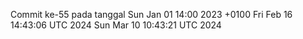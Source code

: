 Commit ke-55 pada tanggal Sun Jan 01 14:00 2023 +0100
Fri Feb 16 14:43:06 UTC 2024
Sun Mar 10 10:43:21 UTC 2024
